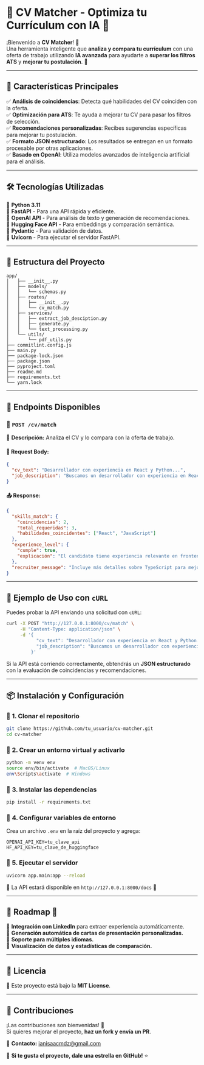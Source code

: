 # 📝 CV Matcher - Optimiza tu Currículum con IA 🤖  

¡Bienvenido a **CV Matcher**! 🚀  
Una herramienta inteligente que **analiza y compara tu currículum** con una oferta de trabajo utilizando **IA avanzada** para ayudarte a **superar los filtros ATS** y **mejorar tu postulación**. 🎯  

---

## 🚀 Características Principales  
✅ **Análisis de coincidencias**: Detecta qué habilidades del CV coinciden con la oferta.  
✅ **Optimización para ATS**: Te ayuda a mejorar tu CV para pasar los filtros de selección.  
✅ **Recomendaciones personalizadas**: Recibes sugerencias específicas para mejorar tu postulación.  
✅ **Formato JSON estructurado**: Los resultados se entregan en un formato procesable por otras aplicaciones.  
✅ **Basado en OpenAI**: Utiliza modelos avanzados de inteligencia artificial para el análisis.  

---

## 🛠️ Tecnologías Utilizadas  
🔹 **Python 3.11**  
🔹 **FastAPI** - Para una API rápida y eficiente.  
🔹 **OpenAI API** - Para análisis de texto y generación de recomendaciones.  
🔹 **Hugging Face API** - Para embeddings y comparación semántica.  
🔹 **Pydantic** - Para validación de datos.  
🔹 **Uvicorn** - Para ejecutar el servidor FastAPI.  

---

## 📂 Estructura del Proyecto  
```
app/
│   ├── __init__.py
│   ├── models/
│   │   └── schemas.py
│   ├── routes/
│   │   ├── __init__.py
│   │   └── cv_match.py
│   ├── services/
│   │   ├── extract_job_desciption.py
│   │   ├── generate.py
│   │   └── text_processing.py
│   └── utils/
│       └── pdf_utils.py
├── commitlint.config.js
├── main.py
├── package-lock.json
├── package.json
├── pyproject.toml
├── readme.md
├── requirements.txt
└── yarn.lock
```

---

## 🎯 Endpoints Disponibles  
### 📌 **`POST /cv/match`**  
📌 **Descripción:** Analiza el CV y lo compara con la oferta de trabajo.  

#### 👥 **Request Body:**  
```json
{
  "cv_text": "Desarrollador con experiencia en React y Python...",
  "job_description": "Buscamos un desarrollador con experiencia en React y TypeScript..."
}
```
#### 📤 **Response:**  
```json
{
  "skills_match": {
    "coincidencias": 2,
    "total_requeridas": 3,
    "habilidades_coincidentes": ["React", "JavaScript"]
  },
  "experience_level": {
    "cumple": true,
    "explicación": "El candidato tiene experiencia relevante en frontend."
  },
  "recruiter_message": "Incluye más detalles sobre TypeScript para mejorar la coincidencia."
}
```

---

## 📃 **Ejemplo de Uso con `cURL`**  
Puedes probar la API enviando una solicitud con `cURL`:
```bash
curl -X POST "http://127.0.0.1:8000/cv/match" \
     -H "Content-Type: application/json" \
     -d '{
           "cv_text": "Desarrollador con experiencia en React y Python...",
           "job_description": "Buscamos un desarrollador con experiencia en React y TypeScript..."
         }'
```

Si la API está corriendo correctamente, obtendrás un **JSON estructurado** con la evaluación de coincidencias y recomendaciones.

---

## 📦 Instalación y Configuración  
### 🔹 **1. Clonar el repositorio**  
```bash
git clone https://github.com/tu_usuario/cv-matcher.git
cd cv-matcher
```

### 🔹 **2. Crear un entorno virtual y activarlo**  
```bash
python -m venv env
source env/bin/activate  # MacOS/Linux
env\Scripts\activate  # Windows
```

### 🔹 **3. Instalar las dependencias**  
```bash
pip install -r requirements.txt
```

### 🔹 **4. Configurar variables de entorno**  
Crea un archivo `.env` en la raíz del proyecto y agrega:  
```
OPENAI_API_KEY=tu_clave_api
HF_API_KEY=tu_clave_de_huggingface
```

### 🔹 **5. Ejecutar el servidor**  
```bash
uvicorn app.main:app --reload
```
📌 La API estará disponible en `http://127.0.0.1:8000/docs` 📝  

---

## 🎯 Roadmap 🚀  
🔹 **Integración con LinkedIn** para extraer experiencia automáticamente.  
🔹 **Generación automática de cartas de presentación personalizadas.**  
🔹 **Soporte para múltiples idiomas.**  
🔹 **Visualización de datos y estadísticas de comparación.**  

---

## 📄 Licencia  
📝 Este proyecto está bajo la **MIT License**.  

---

## 🤝 Contribuciones  
¡Las contribuciones son bienvenidas! 🎉  
Si quieres mejorar el proyecto, **haz un fork y envía un PR**.  

📩 **Contacto:** [ianisaacmdz@gmail.com](mailto:ianisaacmdz@gmail.com)  

🌟 **Si te gusta el proyecto, dale una estrella en GitHub!** ⭐
